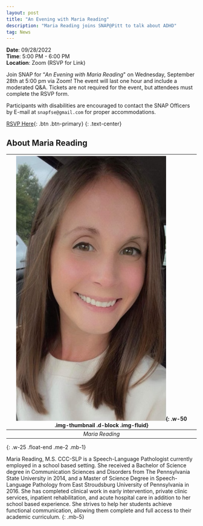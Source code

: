 ```yaml
---
layout: post
title: "An Evening with Maria Reading"
description: "Maria Reading joins SNAP@Pitt to talk about ADHD"
tag: News
---
```


**Date**: 09/28/2022  
**Time**: 5:00 PM - 6:00 PM  
**Location**: Zoom (RSVP for Link)

Join SNAP for “*An Evening with Maria Reading*" on Wednesday, September 28th at 5:00 pm via Zoom! The event will last one hour and include a moderated Q&A. Tickets are not required for the event, but attendees must complete the RSVP form.


Participants with disabilities are encouraged to contact the SNAP Officers by E-mail at `snapfse@gmail.com` for proper accommodations.

[RSVP Here](https://docs.google.com/forms/d/e/1FAIpQLScRZ-tPZapvOPr-qcEKG1omviF7-qxVlSpvZo-aThHpeJKrPQ/viewform){: .btn .btn-primary}
{: .text-center}
## About Maria Reading

| ![Maria Reading](/assets/maria-reading.png){: .w-50  .img-thumbnail .d-block .img-fluid} |
| :-----------------------------------------------------------------------------------------------------------: |
|                                              *Maria Reading*                                  |
{: .w-25 .float-end .me-2 .mb-1}

Maria Reading, M.S. CCC-SLP is a Speech-Language Pathologist currently employed in a school based setting. She received a Bachelor of Science degree in Communication Sciences and Disorders from The Pennsylvania State University in 2014, and a Master of Science Degree in Speech-Language Pathology from East Stroudsburg University of Pennsylvania in 2016.  She has completed clinical work in early intervention, private clinic services, inpatient rehabilitation, and acute hospital care in addition to her school based experience. She strives to help her students achieve functional communication, allowing them complete and full access to their academic curriculum.
{: .mb-5}

<br />